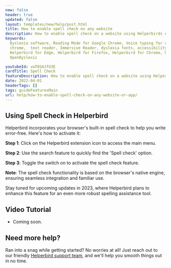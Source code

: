 ```yaml
---
new: false
header: true
updated: false
layout: templates/new/help/post.html
title: How to enable spell check on any website
description: How to enable spell check on a website using Helperbirds extension.
keywords:
  Dyslexia software, Reading Mode for Google Chrome, Voice typing for chrome, Text to speech for
  chrome,  text reader, Immersive Reader, dyslexia fonts, accessibility software, dyslexia software,
  Helperbird for Edge, Helperbird for Firefox, Helperbird for Chrome, Opendyslexic for Chrome,
  OpenDyslexic

youtubeId: vwT8SAJfU3E
cardTitle: Spell Check
featureDescription: How to enable spell check on a website using Helperbirds extension.
date: 2022-04-01
headerTags: []
tags: guideFeaturesMain
url: help/how-to-enable-spell-check-on-any-website-or-app/
---
```



## Using Spell Check in Helperbird

Helperbird incorporates your browser's built-in spell check to help you write error-free. Here's how to activate it:

**Step 1**: Click on the Helperbird extension icon to access the main menu.

**Step 2**: Use the search feature to quickly find the 'Spell check' option.

**Step 3**: Toggle the switch on to activate the spell check feature. 

**Note**: The spell check functionality is based on the browser's native engine, ensuring seamless integration and familiar use. 

Stay tuned for upcoming updates in 2023, where Helperbird plans to enhance this feature for an even more robust spelling assistance tool.


## Video Tutorial

- Coming soon.

## Need more help?

Ran into a snag while getting started? No worries at all! Just reach out to our friendly [Helperbird support team](/support/), and we'll help you smooth things out in no time.
